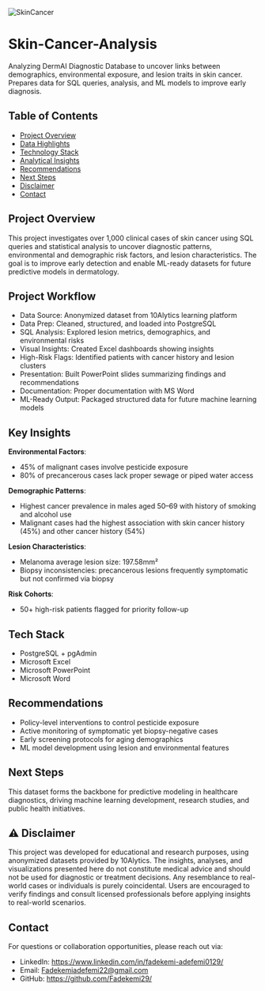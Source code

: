 
![SkinCancer](https://github.com/user-attachments/assets/68b4e44f-5f54-4a66-a1f9-2852fcfda379)

# Skin-Cancer-Analysis
Analyzing DermAI Diagnostic Database to uncover links between demographics, environmental exposure, and lesion traits in skin cancer. Prepares data for SQL queries, analysis, and ML models to improve early diagnosis.

## Table of Contents
- [Project Overview](#project-overview)
- [Data Highlights](#data-highlights)
- [Technology Stack](#tech-stack)
- [Analytical Insights](#analytical-insights)
- [Recommendations](#recommendations)
- [Next Steps](#next-steps)
- [Disclaimer](#disclaimer)
- [Contact](#contact)

## Project Overview
This project investigates over 1,000 clinical cases of skin cancer using SQL queries and statistical analysis to uncover diagnostic patterns, environmental and demographic risk factors, and lesion characteristics. The goal is to improve early detection and enable ML-ready datasets for future predictive models in dermatology.

 ## Project Workflow
- Data Source: Anonymized dataset from 10Alytics learning platform
- Data Prep: Cleaned, structured, and loaded into PostgreSQL
- SQL Analysis: Explored lesion metrics, demographics, and environmental risks
- Visual Insights: Created Excel dashboards showing insights
- High-Risk Flags: Identified patients with cancer history and lesion clusters
- Presentation: Built PowerPoint slides summarizing findings and recommendations
- Documentation: Proper documentation with MS Word
- ML-Ready Output: Packaged structured data for future machine learning models


## Key Insights

**Environmental Factors**:
- 45% of malignant cases involve pesticide exposure
- 80% of precancerous cases lack proper sewage or piped water access


**Demographic Patterns**:
- Highest cancer prevalence in males aged 50–69 with history of smoking and alcohol use
- Malignant cases had the highest association with skin cancer history (45%) and other cancer history (54%)


**Lesion Characteristics**:
- Melanoma average lesion size: 197.58mm²
- Biopsy inconsistencies: precancerous lesions frequently symptomatic but not confirmed via biopsy


**Risk Cohorts**:
- 50+ high-risk patients flagged for priority follow-up


## Tech Stack
- PostgreSQL + pgAdmin
- Microsoft Excel
- Microsoft PowerPoint
- Microsoft Word


## Recommendations
- Policy-level interventions to control pesticide exposure
- Active monitoring of symptomatic yet biopsy-negative cases
- Early screening protocols for aging demographics
- ML model development using lesion and environmental features


## Next Steps
This dataset forms the backbone for predictive modeling in healthcare diagnostics, driving machine learning development, research studies, and public health initiatives.

## ⚠️ Disclaimer

This project was developed for educational and research purposes, using anonymized datasets provided by 10Alytics. The insights, analyses, and visualizations presented here do not constitute medical advice and should not be used for diagnostic or treatment decisions. Any resemblance to real-world cases or individuals is purely coincidental. Users are encouraged to verify findings and consult licensed professionals before applying insights to real-world scenarios.


## Contact

For questions or collaboration opportunities, please reach out via:
- LinkedIn: https://www.linkedin.com/in/fadekemi-adefemi0129/
- Email: Fadekemiadefemi22@gmail.com
- GitHub: https://github.com/Fadekemi29/

